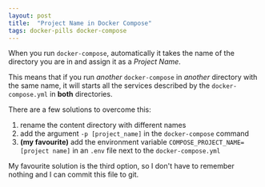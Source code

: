 ```yaml
---
layout: post
title:  "Project Name in Docker Compose"
tags: docker-pills docker-compose
---
```


When you run `docker-compose`, automatically it takes the name of the directory you are in and assign it as a *Project Name*.

This means that if you run *another* `docker-compose` in *another* directory with the same name, it will starts all the services described by the `docker-compose.yml` in **both** directories.

There are a few solutions to overcome this:

1. rename the content directory with different names
2. add the argument `-p [project_name]` in the `docker-compose` command
3. **(my favourite)** add the environment variable `COMPOSE_PROJECT_NAME=[project name]` in an `.env` file next to the `docker-compose.yml`

My favourite solution is the third option, so I don't have to remember nothing and I can commit this file to git.


